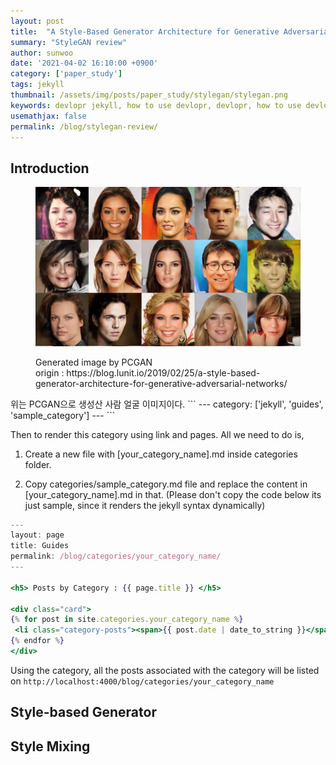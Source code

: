 ```yaml
---
layout: post
title:  "A Style-Based Generator Architecture for Generative Adversarial Networks"
summary: "StyleGAN review"
author: sunwoo
date: '2021-04-02 16:10:00 +0900'
category: ['paper_study']
tags: jekyll
thumbnail: /assets/img/posts/paper_study/stylegan/stylegan.png
keywords: devlopr jekyll, how to use devlopr, devlopr, how to use devlopr-jekyll, devlopr-jekyll tutorial,best jekyll themes, multi categories and tags
usemathjax: false
permalink: /blog/stylegan-review/
---
```


## Introduction
<figure>
	<p style="text-align: center">
		<img src="/assets/img/posts/paper_study/stylegan/pcgan.png" alt="pcgan.png"/>
	</p>
	<p style="text-align: center">
		<figcaption>Generated image by PCGAN<br>
			origin : https://blog.lunit.io/2019/02/25/a-style-based-generator-architecture-for-generative-adversarial-networks/<br>
		</figcaption>
	</p>
</figure>
위는 PCGAN으로 생성산 사람 얼굴 이미지이다.
```
---
category: ['jekyll', 'guides', 'sample_category']
---
```

Then to render this category using link and pages. All we need to do is,

1. Create a new file with [your_category_name].md inside categories folder.

2. Copy categories/sample_category.md file and replace the content in [your_category_name].md in that. (Please don't copy the code below its just sample, since it renders the jekyll syntax dynamically)

```jsx
---
layout: page
title: Guides
permalink: /blog/categories/your_category_name/
---

<h5> Posts by Category : {{ page.title }} </h5>

<div class="card">
{% for post in site.categories.your_category_name %}
 <li class="category-posts"><span>{{ post.date | date_to_string }}</span> &nbsp; <a href="{{ post.url }}">{{ post.title }}</a></li>
{% endfor %}
</div>
```

Using the category, all the posts associated with the category will be listed on
`http://localhost:4000/blog/categories/your_category_name`


## Style-based Generator


## Style Mixing